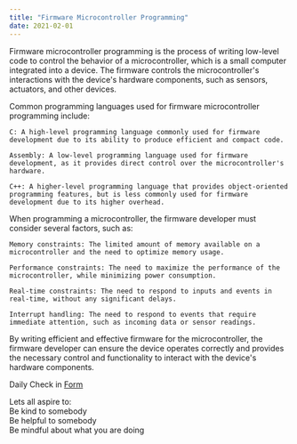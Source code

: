 ```yaml
---
title: "Firmware Microcontroller Programming"
date: 2021-02-01
---  
```



Firmware microcontroller programming is the process of writing low-level code to control the behavior of a microcontroller, which is a small computer integrated into a device. The firmware controls the microcontroller's interactions with the device's hardware components, such as sensors, actuators, and other devices.

Common programming languages used for firmware microcontroller programming include:

    C: A high-level programming language commonly used for firmware development due to its ability to produce efficient and compact code.

    Assembly: A low-level programming language used for firmware development, as it provides direct control over the microcontroller's hardware.

    C++: A higher-level programming language that provides object-oriented programming features, but is less commonly used for firmware development due to its higher overhead.

When programming a microcontroller, the firmware developer must consider several factors, such as:

    Memory constraints: The limited amount of memory available on a microcontroller and the need to optimize memory usage.

    Performance constraints: The need to maximize the performance of the microcontroller, while minimizing power consumption.

    Real-time constraints: The need to respond to inputs and events in real-time, without any significant delays.

    Interrupt handling: The need to respond to events that require immediate attention, such as incoming data or sensor readings.

By writing efficient and effective firmware for the microcontroller, the firmware developer can ensure the device operates correctly and provides the necessary control and functionality to interact with the device's hardware components.


Daily Check in [Form](https://forms.gle/BRA4EH2sMoZdLPgE8)  

Lets all aspire to:  
Be kind to somebody  
Be helpful to somebody  
Be mindful about what you are doing
